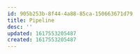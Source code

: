 ```yaml
---
id: 905b253b-8f44-4a88-85ca-150663671d79
title: Pipeline
desc: ''
updated: 1617553205487
created: 1617553205487
---
```


